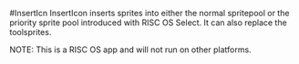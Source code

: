 #InsertIcn
InsertIcon inserts sprites into either the normal spritepool or the priority sprite pool introduced with RISC OS Select. It can also replace the toolsprites.

NOTE: This is a RISC OS app and will not run on other platforms.